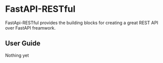 # FastAPI-RESTful

FastApi-RESTful provides the building blocks for creating a great REST API over FastAPI freamwork.

## User Guide

Nothing yet
